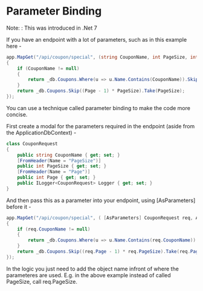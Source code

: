 # Parameter Binding

Note:
: This was introduced in .Net 7

If you have an endpoint with a lot of parameters, such as in this example here -

```C#
app.MapGet("/api/coupon/special", (string CouponName, int PageSize, int Page, ILogger<Program> _logger, ApplicationDbContext _db) =>
{
    if (CouponName != null)
    {
        return _db.Coupons.Where(u => u.Name.Contains(CouponName)).Skip((Page - 1) * PageSize).Take(PageSize);
    }
    return _db.Coupons.Skip((Page - 1) * PageSize).Take(PageSize);
});
```

You can use a technique called parameter binding to make the code more concise.

First create a modal for the parameters required in the endpoint (aside from the ApplicationDbContext) -

```C#
class CouponRequest
{
    public string CouponName { get; set; }
    [FromHeader(Name = "PageSize")]
    public int PageSize { get; set; }
    [FromHeader(Name = "Page")]
    public int Page { get; set; }
    public ILogger<CouponRequest> Logger { get; set; }
}
```

And then pass this as a parameter into your endpoint, using [AsParameters] before it -

```C#
app.MapGet("/api/coupon/special", ( [AsParameters] CouponRequest req, ApplicationDbContext _db) =>
{
    if (req.CouponName != null)
    {
        return _db.Coupons.Where(u => u.Name.Contains(req.CouponName)).Skip((req.Page - 1) * req.PageSize).Take(req.PageSize);
    }
    return _db.Coupons.Skip((req.Page - 1) * req.PageSize).Take(req.PageSize);
});
```

In the logic you just need to add the object name infront of where the parameteres are used. E.g. in the above example
instead of called PageSize, call req.PageSize.